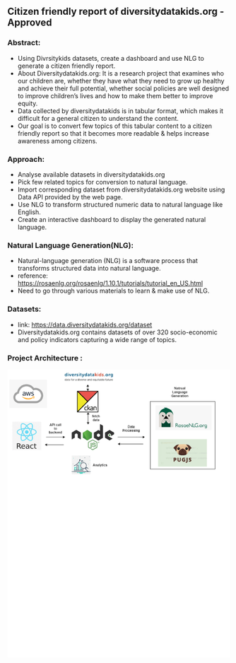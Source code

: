 
## Citizen friendly report of diversitydatakids.org - Approved
###   Abstract: 
-    Using Divrsitykids datasets, create a dashboard and use NLG to generate a citizen friendly report.
-   About Diversitydatakids.org: It is a research project that examines who our children are, whether they have what they need to grow up healthy and achieve their full potential, whether social policies are well designed to improve children’s lives and how to make them better to improve equity. 
-   Data collected by diversitydatakids is in tabular format, which makes it difficult for a general citizen to understand the content. 
-   Our goal is to convert few topics of this tabular content to a citizen friendly report so that it becomes more readable & helps increase awareness among citizens.
###   Approach:
-   Analyse available datasets in diversitydatakids.org 
-   Pick few related topics for conversion to natural language. 
-   Import corresponding dataset from diversitydatakids.org website using Data API provided by the web page. 
-   Use NLG to transform structured numeric data to natural language like English. 
-   Create an interactive dashboard to display the generated natural language.
###   Natural Language Generation(NLG):
-   Natural-language generation (NLG) is a software process that transforms structured data into natural language.
-   reference: https://rosaenlg.org/rosaenlg/1.10.1/tutorials/tutorial_en_US.html
-   Need to go through various materials to learn & make use of NLG.
###   Datasets:
-   link: https://data.diversitydatakids.org/dataset
-   Diversitydatakids.org contains datasets of over 320 socio-economic and policy indicators capturing a wide range of topics.
###   Project Architecture :
![Project Architecture](ProjectArchitecture.png)

